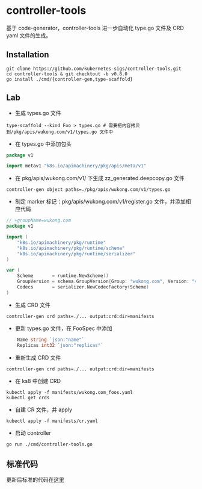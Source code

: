 # controller-tools

基于 code-generator，controller-tools 进一步自动化 type.go 文件及 CRD yaml 文件的生成。

## Installation

```shell
git clone https://github.com/kubernetes-sigs/controller-tools.git
cd controller-tools & git checktout -b v0.8.0
go install ./cmd/{controller-gen,type-scaffold}
```

## Lab

- 生成 types.go 文件

```shell
type-scaffold --kind Foo > types.go # 需要把内容拷贝到/pkg/apis/wukong.com/v1/types.go 文件中
```

- 在 types.go 中添加包头

```go
package v1

import metav1 "k8s.io/apimachinery/pkg/apis/meta/v1"
```

- 在 pkg/apis/wukong.com/v1/ 下生成 zz_generated.deepcopy.go 文件

```shell
controller-gen object paths=./pkg/apis/wukong.com/v1/types.go
```

- 制定 marker 标记：pkg/apis/wukong.com/v1/register.go 文件，并添加相应代码

```go
// +groupName=wukong.com
package v1

import (
	"k8s.io/apimachinery/pkg/runtime"
	"k8s.io/apimachinery/pkg/runtime/schema"
	"k8s.io/apimachinery/pkg/runtime/serializer"
)

var (
	Scheme       = runtime.NewScheme()
	GroupVersion = schema.GroupVersion{Group: "wukong.com", Version: "v1"}
	Codecs       = serializer.NewCodecFactory(Scheme)
)
```

- 生成 CRD 文件

```shell
controller-gen crd paths=./... output:crd:dir=manifests 
```

- 更新 types.go 文件，在 FooSpec 中添加

```go
	Name string `json:"name"`
	Replicas int32 `json:"replicas"`
```

- 重新生成 CRD 文件

```shell
controller-gen crd paths=./... output:crd:dir=manifests 
```

- 在 ks8 中创建 CRD

```shell
kubectl apply -f manifests/wukong.com_foos.yaml
kubectl get crds
```

- 自建 CR 文件，并 apply

```shell
kubectl apply -f manifests/cr.yaml
```

- 启动 controller

```shell
go run ./cmd/controller-tools.go 
```

## 标准代码

更新后标准的代码在[这里](../40_controller-tools-bis/README.md)

